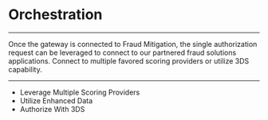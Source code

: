 # Orchestration

___

Once the gateway is connected to Fraud Mitigation, the single authorization request can be leveraged to connect to our partnered fraud solutions applications. Connect to multiple favored scoring providers or utilize 3DS capability.

---

- Leverage Multiple Scoring Providers
- Utilize Enhanced Data
- Authorize With 3DS



